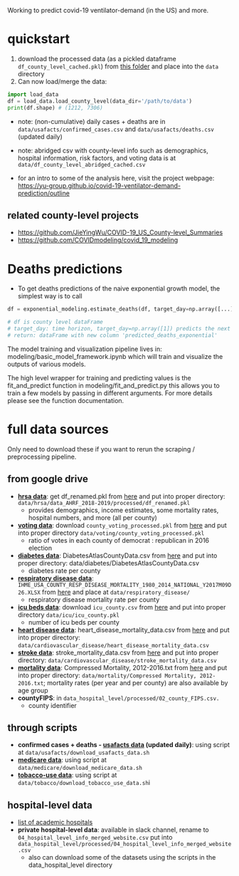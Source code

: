 Working to predict covid-19 ventilator-demand (in the US) and more.


# quickstart
1. download the processed data (as a pickled dataframe `df_county_level_cached.pkl`) from [this folder](https://drive.google.com/drive/u/2/folders/1OfeUn8RcOfkibgjtuuVt2z9ZtzC_4Eq5) and place into the `data` directory
2. Can now load/merge the data:
```python
import load_data
df = load_data.load_county_level(data_dir='/path/to/data')
print(df.shape) # (1212, 7306)
```
- note: (non-cumulative) daily cases + deaths are in `data/usafacts/confirmed_cases.csv` and `data/usafacts/deaths.csv` (updated daily)
- note: abridged csv with county-level info such as demographics, hospital information, risk factors, and voting data is at `data/df_county_level_abridged_cached.csv`

- for an intro to some of the analysis here, visit the project webpage: https://yu-group.github.io/covid-19-ventilator-demand-prediction/outline


## related county-level projects
- https://github.com/JieYingWu/COVID-19_US_County-level_Summaries
- https://github.com/COVIDmodeling/covid_19_modeling

# Deaths predictions
- To get deaths predictions of the naive exponential growth model, the simplest way is to call
```python
df = exponential_modeling.estimate_deaths(df, target_day=np.array([...]))

# df is county level dataFrame
# target_day: time horizon, target_day=np.array([1]) predicts the next day, target_day=np.array([1, 2, 3]) predicts next 3 days, etc.
# return: dataFrame with new column 'predicted_deaths_exponential' 
```

The model training and visualization pipeline lives in:
modeling/basic_model_framework.ipynb
which will train and visualize the outputs of various models.

The high level wrapper for training and predicting values is the fit_and_predict function in 
modeling/fit_and_predict.py
this allows you to train a few models by passing in different arguments. For more details please see the function documentation.

    

# full data sources

Only need to download these if you want to rerun the scraping / preprocessing pipeline.

## from google drive
- **[hrsa data](https://data.hrsa.gov/data/download)**: get df_renamed.pkl from [here](https://drive.google.com/open?id=1OfeUn8RcOfkibgjtuuVt2z9ZtzC_4Eq5) and put into proper directory: `data/hrsa/data_AHRF_2018-2019/processed/df_renamed.pkl`
    - provides demographics, income estimates, some mortality rates, hospital numbers, and more (all per county)
- **[voting data](https://dataverse.harvard.edu/dataset.xhtml?persistentId=doi:10.7910/DVN/VOQCHQ)**: download `county_voting_processed.pkl` from [here](https://drive.google.com/drive/u/2/folders/1OfeUn8RcOfkibgjtuuVt2z9ZtzC_4Eq5) and put into proper directory `data/voting/county_voting_processed.pkl`
    - ratio of votes in each county of democrat : republican in 2016 election
- **[diabetes data](https://gis.cdc.gov/grasp/diabetes/DiabetesAtlas.html#)**: DiabetesAtlasCountyData.csv from [here](https://drive.google.com/open?id=1dfV8kEzVtMVzJKRyHVam9gsGq-WnvyHm) and put into proper directory: data/diabetes/DiabetesAtlasCountyData.csv
    - diabetes rate per county
- **[respiratory disease data](http://ghdx.healthdata.org/record/ihme-data/united-states-chronic-respiratory-disease-mortality-rates-county-1980-2014)**: `IHME_USA_COUNTY_RESP_DISEASE_MORTALITY_1980_2014_NATIONAL_Y2017M09D26.XLSX` from [here](https://drive.google.com/drive/u/2/folders/1OfeUn8RcOfkibgjtuuVt2z9ZtzC_4Eq5) and place at `data/respiratory_disease/`
    - respiratory disease mortality rate per county
- **[icu beds data](https://khn.org/news/as-coronavirus-spreads-widely-millions-of-older-americans-live-in-counties-with-no-icu-beds/)**: download `icu_county.csv` from [here](https://drive.google.com/drive/u/2/folders/1OfeUn8RcOfkibgjtuuVt2z9ZtzC_4Eq5) and put into proper directory `data/icu/icu_county.pkl`
    - number of icu beds per county
- **[heart disease data](https://nccd.cdc.gov/DHDSPAtlas/?state=County)**: heart_disease_mortality_data.csv from [here](https://drive.google.com/open?id=1glMZ7l6UxYTjBUvvFNV7Hu8QXC-j5q3C) and put into proper directory: `data/cardiovascular_disease/heart_disease_mortality_data.csv`
- **[stroke data](https://nccd.cdc.gov/DHDSPAtlas/?state=County)**: stroke_mortality_data.csv from [here](https://drive.google.com/open?id=1ozVEjSGaQcRfJYnicKvEimKpAD3umI7o) and put into proper directory: `data/cardiovascular_disease/stroke_mortality_data.csv`
- **[mortality data](https://wonder.cdc.gov/cmf-icd10.html)**: Compressed Mortality, 2012-2016.txt from [here](https://drive.google.com/open?id=1xdscgVTtM30WuR3YUYVTdgC4IbTwdFZ_) and put into proper directory: `data/mortality/Compressed Mortality, 2012-2016.txt`; mortality rates (per year and per county) are also available by age group
- **countyFIPS**: in `data_hospital_level/processed/02_county_FIPS.csv.`
    - county identifier


## through scripts
- **confirmed cases + deaths - [usafacts data](https://usafacts.org/visualizations/coronavirus-covid-19-spread-map/) (updated daily)**: using script at `data/usafacts/download_usafacts_data.sh`
- **[medicare data](https://www.cms.gov/Research-Statistics-Data-and-Systems/Statistics-Trends-and-Reports/Chronic-Conditions)**: using script at `data/medicare/download_medicare_data.sh`
- **[tobacco-use data](https://www.countyhealthrankings.org/explore-health-rankings/measures-data-sources/county-health-rankings-model/health-factors/health-behaviors/tobacco-use/adult-smoking)**: using script at `data/tobacco/download_tobacco_use_data.sh`i

## hospital-level data
- [list of academic hospitals](https://www.cms.gov/OpenPayments/Downloads/2020-Reporting-Cycle-Teaching-Hospital-List-PDF-.pdf)
- **private hospital-level data**: available in slack channel, rename to `04_hospital_level_info_merged_website.csv` put into `data_hospital_level/processed/04_hospital_level_info_merged_website.csv`
    - also can download some of the datasets using the scripts in the data_hospital_level directory